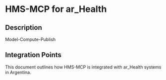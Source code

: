 # HMS-MCP for ar_Health

## Description

Model-Compute-Publish

## Integration Points

This document outlines how HMS-MCP is integrated with ar_Health systems in Argentina.
